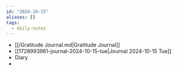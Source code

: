 ```yaml
---
id: "2024-10-15"
aliases: []
tags:
  - daily-notes
---
```


- [[/Gratitude Journal.md|Gratitude Journal]]
- [[1728993961-journal-2024-10-15-tue|Journal 2024-10-15 Tue]]
- Diary
-
